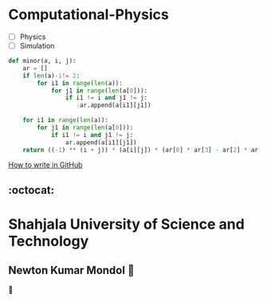 # Computational-Physics

- [ ] Physics
- [ ] Simulation

```Python
def minor(a, i, j):
    ar = []
    if len(a)-1!= 2:
        for i1 in range(len(a)):
            for j1 in range(len(a[0])):
                if i1 != i and j1 != j:
                    ar.append(a[i1][j1])
                    
    for i1 in range(len(a)):
        for j1 in range(len(a[0])):
            if i1 != i and j1 != j:
                ar.append(a[i1][j1])
    return ((-1) ** (i + j)) * (a[i][j]) * (ar[0] * ar[3] - ar[2] * ar[1])

```
[How to write in GitHub](https://www.youtube.com/watch?v=p8yKoPaDqiA)

:octocat:
-----------------------------------------------------------------------------------------
# Shahjala University of Science and Technology
## Newton Kumar Mondol 🧔
:pizza:

